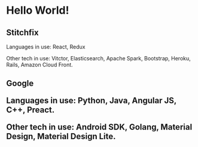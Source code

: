 # <h1>Hello World!</h1>

 <h2>Stitchfix</h2>
<p> Languages in use: React, Redux</p>
 <p> Other tech in use: Vitctor, Elasticsearch, Apache Spark, Bootstrap, Heroku, Rails, Amazon Cloud Front. </p>

<h2>Google</p>
<p> Languages in use: Python, Java, Angular JS, C++, Preact.</p>
<p> Other tech in use: Android SDK, Golang, Material Design, Material Design Lite.</p>



